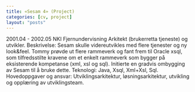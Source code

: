 ```yaml
---
title: «Sesam 4» (Project)
categories: [cv, project]
layout: "posts"
---
```


2001.04 - 2002.05
NKI Fjernundervisning
Arkitekt (brukerretta tjeneste) og utvikler.
Beskrivelse: Sesam skulle videreutvikles med flere tjenester og ny look&feel.
Tommy prøvde ut flere rammeverk og fant frem til Oracle xsql, som tilfredsstilte kravene om et enkelt rammeverk som bygger på eksisterende kompetanse (xml, xsl og sql). Initierte en gradvis ombygging av Sesam til å bruke dette.
Teknologi: Java, Xsql, Xml+Xsl, Sql.
Hovedoppgaver og ansvar: Utviklingsarkitektur, løsningsarkitektur, utvikling og opplæring av utviklingsteam.
